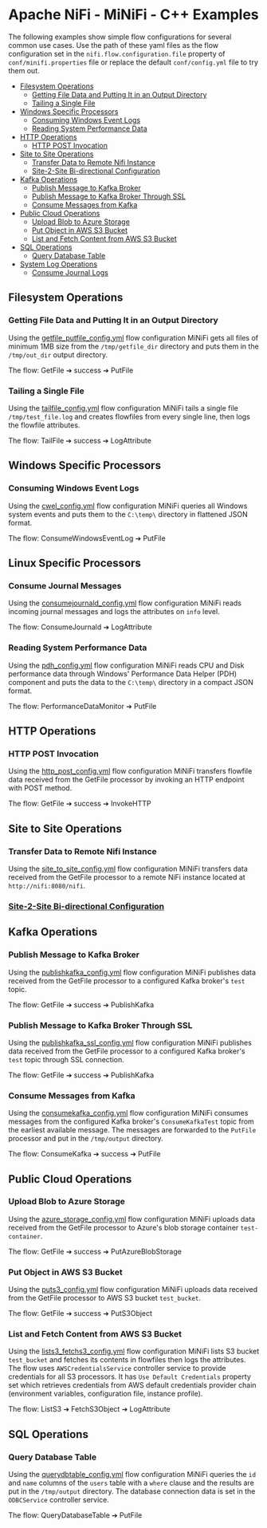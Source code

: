 <!--
  Licensed to the Apache Software Foundation (ASF) under one or more
  contributor license agreements.  See the NOTICE file distributed with
  this work for additional information regarding copyright ownership.
  The ASF licenses this file to You under the Apache License, Version 2.0
  (the "License"); you may not use this file except in compliance with
  the License.  You may obtain a copy of the License at
      http://www.apache.org/licenses/LICENSE-2.0
  Unless required by applicable law or agreed to in writing, software
  distributed under the License is distributed on an "AS IS" BASIS,
  WITHOUT WARRANTIES OR CONDITIONS OF ANY KIND, either express or implied.
  See the License for the specific language governing permissions and
  limitations under the License.
-->
# Apache NiFi - MiNiFi - C++ Examples

The following examples show simple flow configurations for several common use cases. Use the path of these yaml files as the flow configuration set in the `nifi.flow.configuration.file` property of `conf/minifi.properties` file or replace the default `conf/config.yml` file to try them out.

- [Filesystem Operations](#filesystem-operations)
  - [Getting File Data and Putting It in an Output Directory](#getting-file-data-and-putting-it-in-an-output-directory)
  - [Tailing a Single File](#tailing-a-single-file)
- [Windows Specific Processors](#windows-specific-processors)
  - [Consuming Windows Event Logs](#consuming-windows-event-logs)
  - [Reading System Performance Data](#reading-system-performance-data)
- [HTTP Operations](#http-operations)
  - [HTTP POST Invocation](#http-post-invocation)
- [Site to Site Operations](#site-to-site-operations)
  - [Transfer Data to Remote Nifi Instance](#transfer-data-to-remote-nifi-instance)
  - [Site-2-Site Bi-directional Configuration](#site-2-site-bi-directional-configuration)
- [Kafka Operations](#kafka-operations)
  - [Publish Message to Kafka Broker](#publish-message-to-kafka-broker)
  - [Publish Message to Kafka Broker Through SSL](#publish-message-to-kafka-broker-through-ssl)
  - [Consume Messages from Kafka](#consume-messages-from-kafka)
- [Public Cloud Operations](#public-cloud-operations)
  - [Upload Blob to Azure Storage](#upload-blob-to-azure-storage)
  - [Put Object in AWS S3 Bucket](#put-object-in-aws-s3-bucket)
  - [List and Fetch Content from AWS S3 Bucket](#list-and-fetch-content-from-aws-s3-bucket)
- [SQL Operations](#sql-operations)
  - [Query Database Table](#query-database-table)
- [System Log Operations](#system-log-operations)
  - [Consume Journal Logs](#consume-journal-logs)

## Filesystem Operations

### Getting File Data and Putting It in an Output Directory

Using the [getfile_putfile_config.yml](getfile_putfile_config.yml) flow configuration MiNiFi gets all files of minimum 1MB size from the `/tmp/getfile_dir` directory and puts them in the `/tmp/out_dir` output directory.

The flow: GetFile &#10132; success &#10132; PutFile

### Tailing a Single File

Using the [tailfile_config.yml](tailfile_config.yml) flow configuration MiNiFi tails a single file `/tmp/test_file.log` and creates flowfiles from every single line, then logs the flowfile attributes.

The flow: TailFile &#10132; success &#10132; LogAttribute

## Windows Specific Processors

### Consuming Windows Event Logs

Using the [cwel_config.yml](cwel_config.yml) flow configuration MiNiFi queries all Windows system events and puts them to the `C:\temp\` directory in flattened JSON format.

The flow: ConsumeWindowsEventLog &#10132; PutFile

## Linux Specific Processors

### Consume Journal Messages

Using the [consumejournald_config.yml](consumejournald_config.yml) flow configuration MiNiFi reads incoming journal messages and logs the attributes on `info` level.

The flow: ConsumeJournald &#10132; LogAttribute

### Reading System Performance Data

Using the [pdh_config.yml](pdh_config.yml) flow configuration MiNiFi reads CPU and Disk performance data through Windows' Performance Data Helper (PDH) component and puts the data to the `C:\temp\` directory in a compact JSON format.

The flow: PerformanceDataMonitor &#10132; PutFile

## HTTP Operations

### HTTP POST Invocation

Using the [http_post_config.yml](http_post_config.yml) flow configuration MiNiFi transfers flowfile data received from the GetFile processor by invoking an HTTP endpoint with POST method.

The flow: GetFile &#10132; success &#10132; InvokeHTTP

## Site to Site Operations

### Transfer Data to Remote Nifi Instance

Using the [site_to_site_config.yml](site_to_site_config.yml) flow configuration MiNiFi transfers data received from the GetFile processor to a remote NiFi instance located at `http://nifi:8080/nifi`.

### [Site-2-Site Bi-directional Configuration](BidirectionalSiteToSite/README.md)

## Kafka Operations

### Publish Message to Kafka Broker

Using the [publishkafka_config.yml](publishkafka_config.yml) flow configuration MiNiFi publishes data received from the GetFile processor to a configured Kafka broker's `test` topic.

The flow: GetFile &#10132; success &#10132; PublishKafka

### Publish Message to Kafka Broker Through SSL

Using the [publishkafka_ssl_config.yml](publishkafka_ssl_config.yml) flow configuration MiNiFi publishes data received from the GetFile processor to a configured Kafka broker's `test` topic through SSL connection.

The flow: GetFile &#10132; success &#10132; PublishKafka

### Consume Messages from Kafka

Using the [consumekafka_config.yml](consumekafka_config.yml) flow configuration MiNiFi consumes messages from the configured Kafka broker's `ConsumeKafkaTest` topic from the earliest available message. The messages are forwarded to the `PutFile` processor and put in the `/tmp/output` directory.

The flow: ConsumeKafka &#10132; success &#10132; PutFile

## Public Cloud Operations

### Upload Blob to Azure Storage

Using the [azure_storage_config.yml](azure_storage_config.yml) flow configuration MiNiFi uploads data received from the GetFile processor to Azure's blob storage container `test-container`.

The flow: GetFile &#10132; success &#10132; PutAzureBlobStorage

### Put Object in AWS S3 Bucket

Using the [puts3_config.yml](puts3_config.yml) flow configuration MiNiFi uploads data received from the GetFile processor to AWS S3 bucket `test_bucket`.

The flow: GetFile &#10132; success &#10132; PutS3Object

### List and Fetch Content from AWS S3 Bucket

Using the [lists3_fetchs3_config.yml](lists3_fetchs3_config.yml) flow configuration MiNiFi lists S3 bucket `test_bucket` and fetches its contents in flowfiles then logs the attributes. The flow uses `AWSCredentialsService` controller service to provide credentials for all S3 processors. It has `Use Default Credentials` property set which retrieves credentials from AWS default credentials provider chain (environment variables, configuration file, instance profile).

The flow: ListS3 &#10132; FetchS3Object &#10132; LogAttribute

## SQL Operations

### Query Database Table

Using the [querydbtable_config.yml](querydbtable_config.yml) flow configuration MiNiFi queries the `id` and `name` columns of the `users` table with a `where` clause and the results are put in the `/tmp/output` directory. The database connection data is set in the `ODBCService` controller service.

The flow: QueryDatabaseTable &#10132; PutFile
